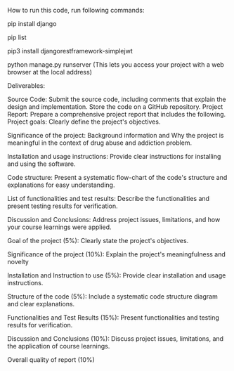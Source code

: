 How to run this code, run following commands:

pip install django	

pip list

pip3 install djangorestframework-simplejwt

python manage.py runserver (This lets you access your project with a web browser at the local address)

Deliverables:

Source Code: Submit the source code, including comments that explain the design and implementation. Store the code on a GitHub repository.
Project Report: Prepare a comprehensive project report that includes the following.
Project goals: Clearly define the project's objectives.

Significance of the project: Background information and Why the project is meaningful in the context of drug abuse and addiction problem.

Installation and usage instructions: Provide clear instructions for installing and using the software.

Code structure: Present a systematic flow-chart of the code's structure and explanations for easy understanding.

List of functionalities and test results: Describe the functionalities and present testing results for verification.

Discussion and Conclusions: Address project issues, limitations, and how your course learnings were applied.

Goal of the project (5%): Clearly state the project's objectives.

Significance of the project (10%): Explain the project's meaningfulness and novelty

Installation and Instruction to use (5%): Provide clear installation and usage instructions.

Structure of the code (5%): Include a systematic code structure diagram and clear explanations.

Functionalities and Test Results (15%): Present functionalities and testing results for verification.

Discussion and Conclusions (10%): Discuss project issues, limitations, and the application of course learnings.

Overall quality of report (10%)

